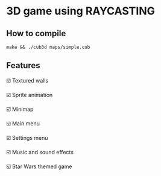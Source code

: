 # 3D game using RAYCASTING

## How to compile
```
make && ./cub3d maps/simple.cub
```
## Features
☑️ Textured walls

☑️ Sprite animation

☑️ Minimap

☑️ Main menu

☑️ Settings menu

☑️ Music and sound effects

☑️ Star Wars themed game
